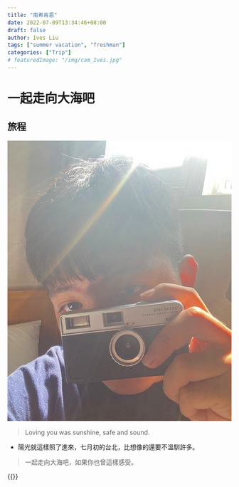 ```yaml
---
title: "南希肯恩"
date: 2022-07-09T13:34:46+08:00
draft: false
author: Ives Liu
tags: ["summer vacation", "freshman"]
categories: ["Trip"]
# featuredImage: "/img/cam_Ives.jpg"
---
```


<!--more-->
# __一起走向大海吧__

<!-- {{<figure src="/static/img/cam_Ives.jpg" width="300">}} -->
<!-- <img scr='/img/cam_Ives.jpg' alt="me" width="300"> -->

<!--more-->
## 旅程
<!-- ![](/img/cam_Ives.jpg) -->
![](/img/cam_Ives.jpg)
<!-- <img src="/img/cam_Ives.jpg"  width="300" height="300"> -->
> Loving you was sunshine, safe and sound.

- 陽光就這樣照了進來，七月初的台北，比想像的還要不溫馴許多。
> 一起走向大海吧，如果你也曾這樣感受。

{{<youtube exVEN7hlqBg>}}
<div class="fb-comments" data-href="http://ivesliu1026.github.io/blog/" data-width="" data-numposts="5"></div>

